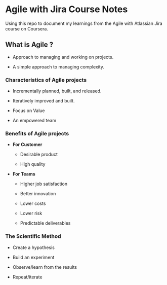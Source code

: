 # Agile with Jira Course Notes

Using this repo to document my learnings from the Agile with Atlassian Jira course on Coursera.

## What is Agile ?

- Approach to managing and working on projects.

- A simple approach to managing complexity.

### Characteristics of Agile projects

- Incrementally planned, built, and released.

- Iteratively improved and built.

- Focus on Value

- An empowered team

### Benefits of Agile projects

- **For Customer**

	- Desirable product

	- High quality

- **For Teams**

	- Higher job satisfaction

	- Better innovation

	- Lower costs

	- Lower risk

	- Predictable deliverables

### The Scientific Method

- Create a hypothesis

- Build an experiment

- Observe/learn from the results

- Repeat/iterate

